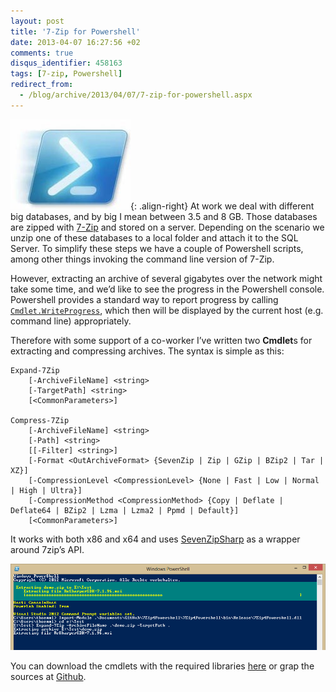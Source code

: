 ```yaml
---
layout: post
title: '7-Zip for Powershell'
date: 2013-04-07 16:27:56 +02
comments: true
disqus_identifier: 458163
tags: [7-zip, Powershell]
redirect_from:
  - /blog/archive/2013/04/07/7-zip-for-powershell.aspx
---
```


![powershell\_logo](/files/archive/powershell_logo.jpg "powershell_logo"){: .align-right}
At work we deal with different big databases, and by big I mean between 3.5 and 8 GB. Those databases are zipped with [7-Zip](http://7-zip.org/) and stored on a server. Depending on the scenario we unzip one of these databases to a local folder and attach it to the SQL Server. To simplify these steps we have a couple of Powershell scripts, among other things invoking the command line version of 7-Zip.

However, extracting an archive of several gigabytes over the network might take some time, and we’d like to see the progress in the Powershell console. Powershell provides a standard way to report progress by calling [`Cmdlet.WriteProgress`](http://msdn.microsoft.com/en-us/library/system.management.automation.cmdlet.writeprogress(v=vs.85).aspx), which then will be displayed by the current host (e.g. command line) appropriately.

Therefore with some support of a co-worker I’ve written two **Cmdlet**s for extracting and compressing archives. The syntax is simple as this:

    Expand-7Zip
        [-ArchiveFileName] <string>
        [-TargetPath] <string>
        [<CommonParameters>]

    Compress-7Zip 
        [-ArchiveFileName] <string> 
        [-Path] <string>
        [[-Filter] <string>]
        [-Format <OutArchiveFormat> {SevenZip | Zip | GZip | BZip2 | Tar | XZ}]
        [-CompressionLevel <CompressionLevel> {None | Fast | Low | Normal | High | Ultra}]
        [-CompressionMethod <CompressionMethod> {Copy | Deflate | Deflate64 | BZip2 | Lzma | Lzma2 | Ppmd | Default}]
        [<CommonParameters>]

It works with both x86 and x64 and uses [SevenZipSharp](https://sevenzipsharp.codeplex.com/) as a wrapper around 7zip’s API.

![7zip4powershell](/files/archive/7zip4powershell.png "7zip4powershell")

You can download the cmdlets with the required libraries [here](/files/archive/7Zip4Powershell.zip) or grap the sources at [Github](https://github.com/thoemmi/7Zip4Powershell).
